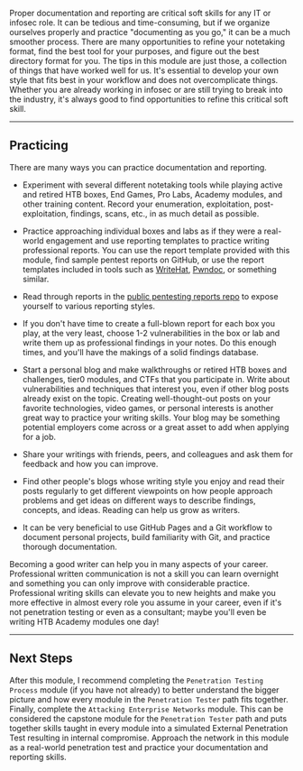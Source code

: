Proper documentation and reporting are critical soft skills for any IT or infosec role. It can be tedious and time-consuming, but if we organize ourselves properly and practice "documenting as you go," it can be a much smoother process. There are many opportunities to refine your notetaking format, find the best tool for your purposes, and figure out the best directory format for you. The tips in this module are just those, a collection of things that have worked well for us. It's essential to develop your own style that fits best in your workflow and does not overcomplicate things. Whether you are already working in infosec or are still trying to break into the industry, it's always good to find opportunities to refine this critical soft skill.

---

## Practicing

There are many ways you can practice documentation and reporting.

- Experiment with several different notetaking tools while playing active and retired HTB boxes, End Games, Pro Labs, Academy modules, and other training content. Record your enumeration, exploitation, post-exploitation, findings, scans, etc., in as much detail as possible.
    
- Practice approaching individual boxes and labs as if they were a real-world engagement and use reporting templates to practice writing professional reports. You can use the report template provided with this module, find sample pentest reports on GitHub, or use the report templates included in tools such as [WriteHat](https://github.com/blacklanternsecurity/writehat), [Pwndoc](https://github.com/pwndoc/pwndoc), or something similar.
    
- Read through reports in the [public pentesting reports repo](https://github.com/juliocesarfort/public-pentesting-reports) to expose yourself to various reporting styles.
    
- If you don't have time to create a full-blown report for each box you play, at the very least, choose 1-2 vulnerabilities in the box or lab and write them up as professional findings in your notes. Do this enough times, and you'll have the makings of a solid findings database.
    
- Start a personal blog and make walkthroughs or retired HTB boxes and challenges, tier0 modules, and CTFs that you participate in. Write about vulnerabilities and techniques that interest you, even if other blog posts already exist on the topic. Creating well-thought-out posts on your favorite technologies, video games, or personal interests is another great way to practice your writing skills. Your blog may be something potential employers come across or a great asset to add when applying for a job.
    
- Share your writings with friends, peers, and colleagues and ask them for feedback and how you can improve.
    
- Find other people's blogs whose writing style you enjoy and read their posts regularly to get different viewpoints on how people approach problems and get ideas on different ways to describe findings, concepts, and ideas. Reading can help us grow as writers.
    
- It can be very beneficial to use GitHub Pages and a Git workflow to document personal projects, build familiarity with Git, and practice thorough documentation.
    

Becoming a good writer can help you in many aspects of your career. Professional written communication is not a skill you can learn overnight and something you can only improve with considerable practice. Professional writing skills can elevate you to new heights and make you more effective in almost every role you assume in your career, even if it's not penetration testing or even as a consultant; maybe you'll even be writing HTB Academy modules one day!

---

## Next Steps

After this module, I recommend completing the `Penetration Testing Process` module (if you have not already) to better understand the bigger picture and how every module in the `Penetration Tester` path fits together. Finally, complete the `Attacking Enterprise Networks` module. This can be considered the capstone module for the `Penetration Tester` path and puts together skills taught in every module into a simulated External Penetration Test resulting in internal compromise. Approach the network in this module as a real-world penetration test and practice your documentation and reporting skills.